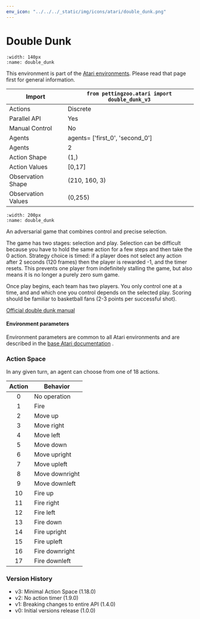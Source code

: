 ```yaml
---
env_icon: "../../../_static/img/icons/atari/double_dunk.png"
---
```


# Double Dunk

```{figure} atari_double_dunk.gif 
:width: 140px
:name: double_dunk
```

This environment is part of the <a href='..'>Atari environments</a>. Please read that page first for general information.

| Import             | `from pettingzoo.atari import double_dunk_v3` |
|--------------------|-----------------------------------------------|
| Actions            | Discrete                                      |
| Parallel API       | Yes                                           |
| Manual Control     | No                                            |
| Agents             | agents= ['first_0', 'second_0']               |
| Agents             | 2                                             |
| Action Shape       | (1,)                                          |
| Action Values      | [0,17]                                        |
| Observation Shape  | (210, 160, 3)                                 |
| Observation Values | (0,255)                                       |

```{figure} ../../_static/img/aec/atari_double_dunk_aec.svg
:width: 200px
:name: double_dunk
```

An adversarial game that combines control and precise selection.

The game has two stages: selection and play. Selection can be
difficult because you have to hold the same action for a few steps and then
take the 0 action. Strategy choice is timed: if a player does not select any action after 2 seconds (120 frames)
then the player is rewarded -1, and the timer resets. This prevents one player from indefinitely stalling the game, but also means it is no longer a purely zero sum game.

Once play begins, each team has two players. You only control
one at a time, and and which one you control depends on the selected play.
Scoring should be familiar to basketball fans (2-3 points per successful shot).

[Official double dunk manual](https://atariage.com/manual_html_page.php?SoftwareLabelID=153)


#### Environment parameters

Environment parameters are common to all Atari environments and are described in the [base Atari documentation](../atari) .

### Action Space

In any given turn, an agent can choose from one of 18 actions.

| Action    | Behavior  |
|:---------:|-----------|
| 0         | No operation |
| 1         | Fire |
| 2         | Move up |
| 3         | Move right |
| 4         | Move left |
| 5         | Move down |
| 6         | Move upright |
| 7         | Move upleft |
| 8         | Move downright |
| 9         | Move downleft |
| 10        | Fire up |
| 11        | Fire right |
| 12        | Fire left |
| 13        | Fire down |
| 14        | Fire upright |
| 15        | Fire upleft |
| 16        | Fire downright |
| 17        | Fire downleft |

### Version History

* v3: Minimal Action Space (1.18.0)
* v2: No action timer (1.9.0)
* v1: Breaking changes to entire API (1.4.0)
* v0: Initial versions release (1.0.0)


